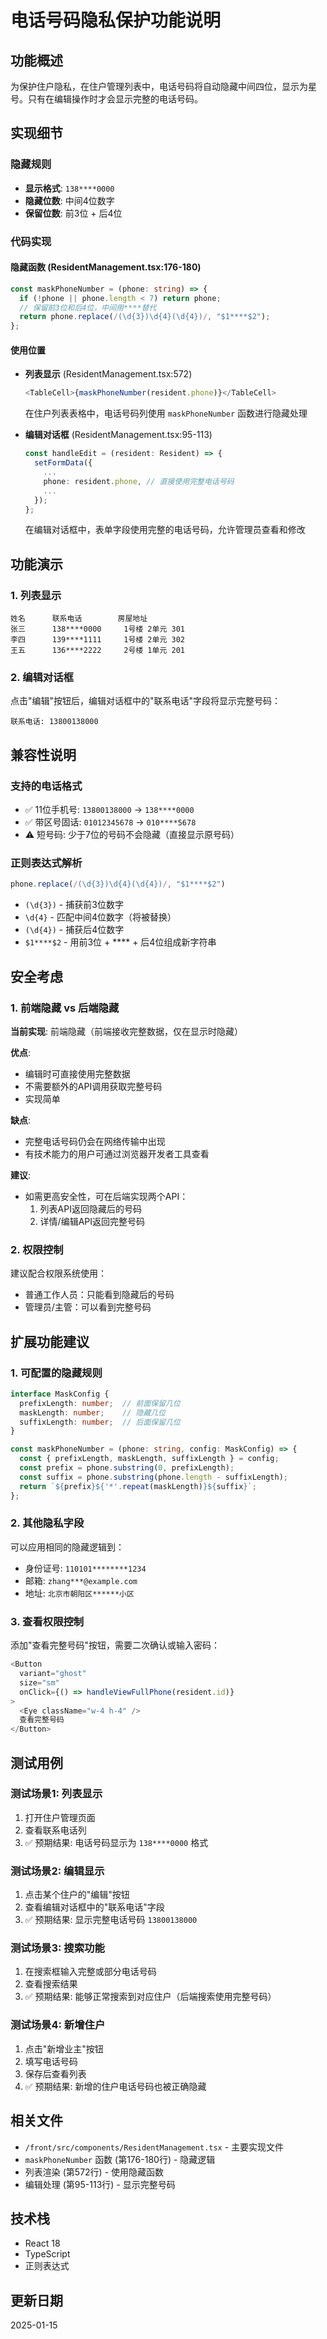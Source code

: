 # 电话号码隐私保护功能说明

## 功能概述
为保护住户隐私，在住户管理列表中，电话号码将自动隐藏中间四位，显示为星号。只有在编辑操作时才会显示完整的电话号码。

## 实现细节

### 隐藏规则
- **显示格式**: `138****0000`
- **隐藏位数**: 中间4位数字
- **保留位数**: 前3位 + 后4位

### 代码实现

#### 隐藏函数 (ResidentManagement.tsx:176-180)
```typescript
const maskPhoneNumber = (phone: string) => {
  if (!phone || phone.length < 7) return phone;
  // 保留前3位和后4位，中间用****替代
  return phone.replace(/(\d{3})\d{4}(\d{4})/, "$1****$2");
};
```

#### 使用位置
- **列表显示** (ResidentManagement.tsx:572)
  ```typescript
  <TableCell>{maskPhoneNumber(resident.phone)}</TableCell>
  ```
  在住户列表表格中，电话号码列使用 `maskPhoneNumber` 函数进行隐藏处理

- **编辑对话框** (ResidentManagement.tsx:95-113)
  ```typescript
  const handleEdit = (resident: Resident) => {
    setFormData({
      ...
      phone: resident.phone, // 直接使用完整电话号码
      ...
    });
  };
  ```
  在编辑对话框中，表单字段使用完整的电话号码，允许管理员查看和修改

## 功能演示

### 1. 列表显示
```
姓名      联系电话        房屋地址
张三      138****0000     1号楼 2单元 301
李四      139****1111     1号楼 2单元 302
王五      136****2222     2号楼 1单元 201
```

### 2. 编辑对话框
点击"编辑"按钮后，编辑对话框中的"联系电话"字段将显示完整号码：
```
联系电话: 13800138000
```

## 兼容性说明

### 支持的电话格式
- ✅ 11位手机号: `13800138000` → `138****0000`
- ✅ 带区号固话: `01012345678` → `010****5678`
- ⚠️ 短号码: 少于7位的号码不会隐藏（直接显示原号码）

### 正则表达式解析
```javascript
phone.replace(/(\d{3})\d{4}(\d{4})/, "$1****$2")
```

- `(\d{3})` - 捕获前3位数字
- `\d{4}` - 匹配中间4位数字（将被替换）
- `(\d{4})` - 捕获后4位数字
- `$1****$2` - 用前3位 + **** + 后4位组成新字符串

## 安全考虑

### 1. 前端隐藏 vs 后端隐藏
**当前实现**: 前端隐藏（前端接收完整数据，仅在显示时隐藏）

**优点**:
- 编辑时可直接使用完整数据
- 不需要额外的API调用获取完整号码
- 实现简单

**缺点**:
- 完整电话号码仍会在网络传输中出现
- 有技术能力的用户可通过浏览器开发者工具查看

**建议**:
- 如需更高安全性，可在后端实现两个API：
  1. 列表API返回隐藏后的号码
  2. 详情/编辑API返回完整号码

### 2. 权限控制
建议配合权限系统使用：
- 普通工作人员：只能看到隐藏后的号码
- 管理员/主管：可以看到完整号码

## 扩展功能建议

### 1. 可配置的隐藏规则
```typescript
interface MaskConfig {
  prefixLength: number;  // 前面保留几位
  maskLength: number;    // 隐藏几位
  suffixLength: number;  // 后面保留几位
}

const maskPhoneNumber = (phone: string, config: MaskConfig) => {
  const { prefixLength, maskLength, suffixLength } = config;
  const prefix = phone.substring(0, prefixLength);
  const suffix = phone.substring(phone.length - suffixLength);
  return `${prefix}${'*'.repeat(maskLength)}${suffix}`;
};
```

### 2. 其他隐私字段
可以应用相同的隐藏逻辑到：
- 身份证号: `110101********1234`
- 邮箱: `zhang***@example.com`
- 地址: `北京市朝阳区******小区`

### 3. 查看权限控制
添加"查看完整号码"按钮，需要二次确认或输入密码：
```typescript
<Button
  variant="ghost"
  size="sm"
  onClick={() => handleViewFullPhone(resident.id)}
>
  <Eye className="w-4 h-4" />
  查看完整号码
</Button>
```

## 测试用例

### 测试场景1: 列表显示
1. 打开住户管理页面
2. 查看联系电话列
3. ✅ 预期结果: 电话号码显示为 `138****0000` 格式

### 测试场景2: 编辑显示
1. 点击某个住户的"编辑"按钮
2. 查看编辑对话框中的"联系电话"字段
3. ✅ 预期结果: 显示完整电话号码 `13800138000`

### 测试场景3: 搜索功能
1. 在搜索框输入完整或部分电话号码
2. 查看搜索结果
3. ✅ 预期结果: 能够正常搜索到对应住户（后端搜索使用完整号码）

### 测试场景4: 新增住户
1. 点击"新增业主"按钮
2. 填写电话号码
3. 保存后查看列表
4. ✅ 预期结果: 新增的住户电话号码也被正确隐藏

## 相关文件

- `/front/src/components/ResidentManagement.tsx` - 主要实现文件
- `maskPhoneNumber` 函数 (第176-180行) - 隐藏逻辑
- 列表渲染 (第572行) - 使用隐藏函数
- 编辑处理 (第95-113行) - 显示完整号码

## 技术栈

- React 18
- TypeScript
- 正则表达式

## 更新日期
2025-01-15
